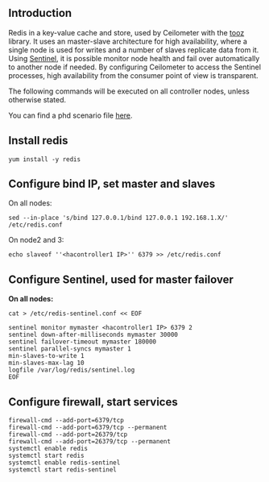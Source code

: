 Introduction
------------

Redis in a key-value cache and store, used by Ceilometer with the [tooz](https://github.com/openstack/tooz) library. It uses an master-slave architecture for high availability, where a single node is used for writes and a number of slaves replicate data from it. Using [Sentinel](http://redis.io/topics/sentinel), it is possible monitor node health and fail over automatically to another node if needed. By configuring Ceilometer to access the Sentinel processes, high availability from the consumer point of view is transparent.

The following commands will be executed on all controller nodes, unless otherwise stated.

You can find a phd scenario file [here](phd-setup/redis.scenario).

Install redis
-------------

    yum install -y redis

Configure bind IP, set master and slaves
----------------------------------------

On all nodes:

    sed --in-place 's/bind 127.0.0.1/bind 127.0.0.1 192.168.1.X/' /etc/redis.conf

On node2 and 3:

    echo slaveof ''<hacontroller1 IP>'' 6379 >> /etc/redis.conf 

Configure Sentinel, used for master failover
--------------------------------------------

**On all nodes:**

    cat > /etc/redis-sentinel.conf << EOF

    sentinel monitor mymaster <hacontroller1 IP> 6379 2
    sentinel down-after-milliseconds mymaster 30000
    sentinel failover-timeout mymaster 180000
    sentinel parallel-syncs mymaster 1
    min-slaves-to-write 1
    min-slaves-max-lag 10
    logfile /var/log/redis/sentinel.log
    EOF

Configure firewall, start services
----------------------------------

    firewall-cmd --add-port=6379/tcp
    firewall-cmd --add-port=6379/tcp --permanent
    firewall-cmd --add-port=26379/tcp
    firewall-cmd --add-port=26379/tcp --permanent
    systemctl enable redis
    systemctl start redis
    systemctl enable redis-sentinel
    systemctl start redis-sentinel
